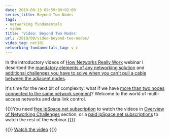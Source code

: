 ```yaml
---
date: 2019-09-13 09:59:00+02:00
series_title: Beyond Two Nodes
tags:
- networking fundamentals
- video
title: 'Video: Beyond Two Nodes'
url: /2019/09/video-beyond-two-nodes/
video_tag: net101
networking-fundamentals_tag: v_c
---
```

In the introductory videos of [How Networks Really Work](https://www.ipspace.net/How_Networks_Really_Work) webinar I described the [mandatory elements of any networking solution](/2019/08/video-networking-challenges/) and [additional challenges you have to solve when you can't pull a cable between the adjacent nodes](/2019/08/video-introducing-transmission/).

It's time for the next bit of complexity: what if we have [more than two nodes connected to the same network segment](https://my.ipspace.net/bin/get/Net101/L1.3%20-%20Beyond%20Two%20Nodes.mp4?doccode=Net101)? Welcome to the world of multi-access networks and data link control.

{{<note free>}}You need [free ipSpace.net subscription](https://www.ipspace.net/Subscription/Free) to watch the videos in [Overview of Networking Challenges](https://my.ipspace.net/bin/list?id=Net101) section, or a [paid ipSpace.net subscriptions](https://www.ipspace.net/Subscription/) to watch the rest of the webinar.{{</note>}}

{{<jump>}}
[Watch the video](https://my.ipspace.net/bin/get/Net101/L1.3%20-%20Beyond%20Two%20Nodes.mp4?doccode=Net101)
{{</jump>}}
